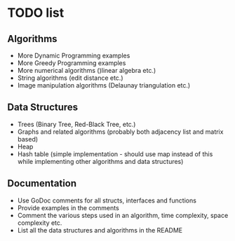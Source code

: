 # TODO list

## Algorithms
- More Dynamic Programming examples
- More Greedy Programming examples
- More numerical algorithms ()linear algebra etc.)
- String algorithms (edit distance etc.)
- Image manipulation algorithms (Delaunay triangulation etc.)

## Data Structures
- Trees (Binary Tree, Red-Black Tree, etc.)
- Graphs and related algorithms (probably both adjacency list and matrix
  based)
- Heap
- Hash table (simple implementation - should use map instead of this
  while implementing other algorithms and data structures)

## Documentation
- Use GoDoc comments for all structs, interfaces and functions
- Provide examples in the comments
- Comment the various steps used in an algorithm, time complexity, space
  complexity etc.
- List all the data structures and algorithms in the README
